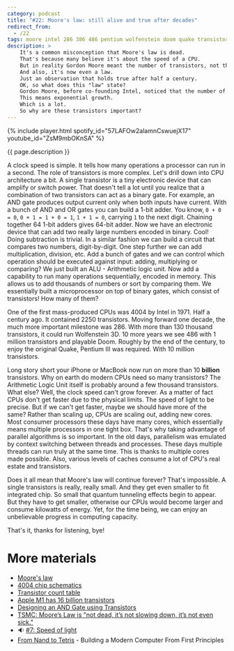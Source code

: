 ```yaml
---
category: podcast
title: "#22: Moore's law: still alive and true after decades"
redirect_from:
  - /22
tags: moore intel 286 386 486 pentium wolfenstein doom quake transistor
description: >
    It's a common misconception that Moore's law is dead.
    That's because many believe it's about the speed of a CPU.
    But in reality Gordon Moore meant the number of transistors, not the clock frequency.
    And also, it's now even a law.
    Just an observation that holds true after half a century.
    OK, so what does this "law" state?
    Gordon Moore, before co-founding Intel, noticed that the number of transistors in a CPU doubles every two years.
    This means exponential growth.
    Which is a lot.
    So why are these transistors important?
---
```


{% include player.html spotify_id="57LAFOw2alamnCswuejX17" youtube_id="ZsM9mbOKnSA" %}

{{ page.description }}



A clock speed is simple.
It tells how many operations a processor can run in a second.
The role of transistors is more complex.
Let's drill down into CPU architecture a bit.
A single transistor is a tiny electronic device that can amplify or switch power.
That doesn't tell a lot until you realize that a combination of two transistors can act as a binary gate.
For example, an AND gate produces output current only when both inputs have current.
With a bunch of AND and OR gates you can build a 1-bit adder.
You know, `0 + 0 = 0`, `0 + 1 = 1 + 0 = 1`, `1 + 1 = 0`, carrying `1` to the next digit.
Chaining together 64 1-bit adders gives 64-bit adder.
Now we have an electronic device that can add two really large numbers encoded in binary.
Cool!
Doing subtraction is trivial.
In a similar fashion we can build a circuit that compares two numbers, digit-by-digit.
One step further we can add multiplication, division, etc.
Add a bunch of gates and we can control which operation should be executed against input: adding, multiplying or comparing?
We just built an ALU - Arithmetic logic unit.
Now add a capability to run many operations sequentially, encoded in memory.
This allows us to add thousands of numbers or sort by comparing them.
We essentially built a microprocessor on top of binary gates, which consist of transistors!
How many of them?

One of the first mass-produced CPUs was 4004 by Intel in 1971.
Half a century ago.
It contained 2250 transistors.
Moving forward one decade, the much more important milestone was 286.
With more than 130 thousand transistors, it could run Wolfenstein 3D.
10 more years we see 486 with 1 million transistors and playable Doom.
Roughly by the end of the century, to enjoy the original Quake, Pentium III was required.
With 10 million transistors.

Long story short your iPhone or MacBook now run on more than 10 **billion** transistors.
Why on earth do modern CPUs need so many transistors?
The Arithmetic Logic Unit itself is probably around a few thousand transistors.
What else? 
Well, the clock speed can't grow forever.
As a matter of fact CPUs don't get faster due to the physical limits.
The speed of light to be precise.
But if we can't get faster, maybe we should have more of the same?
Rather than scaling up, CPUs are scaling out, adding new cores.
Most consumer processors these days have many cores, which essentially means multiple processors in one tight box.
That's why taking advantage of parallel algorithms is so important.
In the old days, parallelism was emulated by context switching between threads and processes.
These days multiple threads can run truly at the same time.
This is thanks to multiple cores made possible.
Also, various levels of caches consume a lot of CPU's real estate and transistors.

Does it all mean that Moore's law will continue forever?
That's impossible. 
A single transistors is really, really small.
And they get even smaller to fit integrated chip.
So small that quantum tunneling effects begin to appear.
But they have to get smaller, otherwise our CPUs would become larger and consume kilowatts of energy.
Yet, for the time being, we can enjoy an unbelievable progress in computing capacity.

That's it, thanks for listening, bye!




# More materials

* [Moore's law](https://en.wikipedia.org/wiki/Moore%27s_law)
* [4004 chip schematics](https://4004.com/mcs4-masks-schematics-sim.html)
* [Transistor count table](https://en.wikipedia.org/wiki/Transistor_count)
* [Apple M1 has 16 billion transistors](https://www.forbes.com/sites/patrickmoorhead/2020/11/11/the-good-bad-and-the-ugly-of-apples-mac-launch-with-m1-processors/)
* [Designing an AND Gate using Transistors](https://circuitdigest.com/electronic-circuits/designing-and-gate-using-transistors)
* [TSMC: Moore’s Law is "not dead, it’s not slowing down, it’s not even sick."](https://www.pcgamesn.com/tsmc-moores-law-not-dead-not-slowing-down-not-even-sick)
* 🔉 [#7: Speed of light](https://256.nurkiewicz.com/7)
* [From Nand to Tetris](https://www.nand2tetris.org/) - Building a Modern Computer From First Principles


